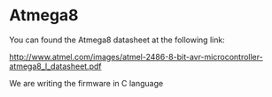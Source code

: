 Atmega8
=======

You can found the Atmega8 datasheet at the following link:

http://www.atmel.com/images/atmel-2486-8-bit-avr-microcontroller-atmega8_l_datasheet.pdf


We are writing the firmware in C language





